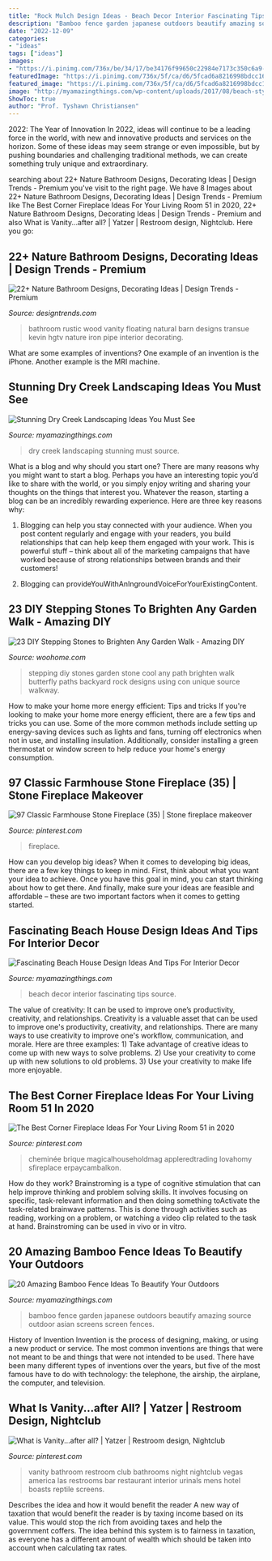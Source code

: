 ```yaml
---
title: "Rock Mulch Design Ideas - Beach Decor Interior Fascinating Tips Source"
description: "Bamboo fence garden japanese outdoors beautify amazing source outdoor asian screens screen fences"
date: "2022-12-09"
categories:
- "ideas"
tags: ["ideas"]
images:
- "https://i.pinimg.com/736x/be/34/17/be34176f99650c22984e7173c350c6a9--restroom-design-public-bathrooms.jpg"
featuredImage: "https://i.pinimg.com/736x/5f/ca/d6/5fcad6a8216998bdcc16b711c9f72c7f.jpg"
featured_image: "https://i.pinimg.com/736x/5f/ca/d6/5fcad6a8216998bdcc16b711c9f72c7f.jpg"
image: "http://myamazingthings.com/wp-content/uploads/2017/08/beach-style-design-4.jpg"
ShowToc: true
author: "Prof. Tyshawn Christiansen"
---
```



2022: The Year of Innovation
In 2022, ideas will continue to be a leading force in the world, with new and innovative products and services on the horizon. Some of these ideas may seem strange or even impossible, but by pushing boundaries and challenging traditional methods, we can create something truly unique and extraordinary.

	

		
searching about 22+ Nature Bathroom Designs, Decorating Ideas | Design Trends - Premium you've visit to the right page. We have 8 Images about 22+ Nature Bathroom Designs, Decorating Ideas | Design Trends - Premium like The Best Corner Fireplace Ideas For Your Living Room 51 in 2020, 22+ Nature Bathroom Designs, Decorating Ideas | Design Trends - Premium and also What is Vanity...after all? | Yatzer | Restroom design, Nightclub. Here you go:
		
    
## 22+ Nature Bathroom Designs, Decorating Ideas | Design Trends - Premium

<img loading=lazy src="https://images.designtrends.com/wp-content/uploads/2016/03/25062322/Rustic-Wood-Bathroom-Ideas.jpeg" onerror="this.onerror=null;this.src='https://tse2.mm.bing.net/th?id=OIP.E_RhDXswLc4ws_yzmJRLPgHaKW&amp;pid=15.1';" alt="22+ Nature Bathroom Designs, Decorating Ideas | Design Trends - Premium">

_Source: designtrends.com_

>bathroom rustic wood vanity floating natural barn designs transue kevin hgtv nature iron pipe interior decorating. 

	

What are some examples of inventions?
One example of an invention is the iPhone. Another example is the MRI machine.

    
## Stunning Dry Creek Landscaping Ideas You Must See

<img loading=lazy src="http://myamazingthings.com/wp-content/uploads/2017/04/landcape.jpg" onerror="this.onerror=null;this.src='https://tse2.mm.bing.net/th?id=OIP.ddvHv8cxRFzMrh8Ncgs4LgHaKi&amp;pid=15.1';" alt="Stunning Dry Creek Landscaping Ideas You Must See">

_Source: myamazingthings.com_

>dry creek landscaping stunning must source. 

	

What is a blog and why should you start one?
There are many reasons why you might want to start a blog. Perhaps you have an interesting topic you’d like to share with the world, or you simply enjoy writing and sharing your thoughts on the things that interest you. Whatever the reason, starting a blog can be an incredibly rewarding experience. Here are three key reasons why: 
1) Blogging can help you stay connected with your audience. When you post content regularly and engage with your readers, you build relationships that can help keep them engaged with your work. This is powerful stuff – think about all of the marketing campaigns that have worked because of strong relationships between brands and their customers! 

2) Blogging can provideYouWithAnIngroundVoiceForYourExistingContent.

    
## 23 DIY Stepping Stones To Brighten Any Garden Walk - Amazing DIY

<img loading=lazy src="http://www.woohome.com/wp-content/uploads/2014/04/Cool-DIY-Stepping-Stone-21.jpg" onerror="this.onerror=null;this.src='https://tse3.mm.bing.net/th?id=OIP.vDSeLXK9TncXTUj-unS6UwHaLG&amp;pid=15.1';" alt="23 DIY Stepping Stones to Brighten Any Garden Walk - Amazing DIY">

_Source: woohome.com_

>stepping diy stones garden stone cool any path brighten walk butterfly paths backyard rock designs using con unique source walkway. 

	

How to make your home more energy efficient: Tips and tricks
If you're looking to make your home more energy efficient, there are a few tips and tricks you can use. Some of the more common methods include setting up energy-saving devices such as lights and fans, turning off electronics when not in use, and installing insulation. Additionally, consider installing a green thermostat or window screen to help reduce your home's energy consumption.

    
## 97 Classic Farmhouse Stone Fireplace (35) | Stone Fireplace Makeover

<img loading=lazy src="https://i.pinimg.com/736x/ed/ed/32/eded32e3e0a174bc56f37fbd2136fefa.jpg" onerror="this.onerror=null;this.src='https://tse4.mm.bing.net/th?id=OIP.hKuYQ6ubFKfpePcxy-zQyQHaJ3&amp;pid=15.1';" alt="97 Classic Farmhouse Stone Fireplace (35) | Stone fireplace makeover">

_Source: pinterest.com_

>fireplace. 

	

How can you develop big ideas?
When it comes to developing big ideas, there are a few key things to keep in mind. First, think about what you want your idea to achieve. Once you have this goal in mind, you can start thinking about how to get there. And finally, make sure your ideas are feasible and affordable – these are two important factors when it comes to getting started.

    
## Fascinating Beach House Design Ideas And Tips For Interior Decor

<img loading=lazy src="http://myamazingthings.com/wp-content/uploads/2017/08/beach-style-design-4.jpg" onerror="this.onerror=null;this.src='https://tse3.mm.bing.net/th?id=OIP.MwQsuWTa0sY_sq3dbfkLbwHaLH&amp;pid=15.1';" alt="Fascinating Beach House Design Ideas And Tips For Interior Decor">

_Source: myamazingthings.com_

>beach decor interior fascinating tips source. 

	

The value of creativity: It can be used to improve one’s productivity, creativity, and relationships.
Creativity is a valuable asset that can be used to improve one's productivity, creativity, and relationships. There are many ways to use creativity to improve one's workflow, communication, and morale. Here are three examples: 1) Take advantage of creative ideas to come up with new ways to solve problems. 2) Use your creativity to come up with new solutions to old problems. 3) Use your creativity to make life more enjoyable.

    
## The Best Corner Fireplace Ideas For Your Living Room 51 In 2020

<img loading=lazy src="https://i.pinimg.com/736x/5f/ca/d6/5fcad6a8216998bdcc16b711c9f72c7f.jpg" onerror="this.onerror=null;this.src='https://tse1.mm.bing.net/th?id=OIP.0UDWrcLBJLxBCVfNHJjKzAHaJ3&amp;pid=15.1';" alt="The Best Corner Fireplace Ideas For Your Living Room 51 in 2020">

_Source: pinterest.com_

>cheminée brique magicalhouseholdmag appleredtrading lovahomy sfireplace erpaycambalkon. 

	

How do they work?
Brainstroming is a type of cognitive stimulation that can help improve thinking and problem solving skills. It involves focusing on specific, task-relevant information and then doing something toActivate the task-related brainwave patterns. This is done through activities such as reading, working on a problem, or watching a video clip related to the task at hand. Brainstroming can be used in vivo or in vitro.

    
## 20 Amazing Bamboo Fence Ideas To Beautify Your Outdoors

<img loading=lazy src="http://myamazingthings.com/wp-content/uploads/2016/11/japanese-style-garden.jpg" onerror="this.onerror=null;this.src='https://tse3.mm.bing.net/th?id=OIP.KmpQmJK3qQHuJ2n9V01FGAHaE8&amp;pid=15.1';" alt="20 Amazing Bamboo Fence Ideas To Beautify Your Outdoors">

_Source: myamazingthings.com_

>bamboo fence garden japanese outdoors beautify amazing source outdoor asian screens screen fences. 

	

History of Invention
Invention is the process of designing, making, or using a new product or service. The most common inventions are things that were not meant to be and things that were not intended to be used. There have been many different types of inventions over the years, but five of the most famous have to do with technology: the telephone, the airship, the airplane, the computer, and television.

    
## What Is Vanity...after All? | Yatzer | Restroom Design, Nightclub

<img loading=lazy src="https://i.pinimg.com/736x/be/34/17/be34176f99650c22984e7173c350c6a9--restroom-design-public-bathrooms.jpg" onerror="this.onerror=null;this.src='https://tse3.mm.bing.net/th?id=OIP.3zI9QppgopboI-bZoPUXZQHaLG&amp;pid=15.1';" alt="What is Vanity...after all? | Yatzer | Restroom design, Nightclub">

_Source: pinterest.com_

>vanity bathroom restroom club bathrooms night nightclub vegas america las restrooms bar restaurant interior urinals mens hotel boasts reptile screens. 

	

Describes the idea and how it would benefit the reader
A new way of taxation that would benefit the reader is by taxing income based on its value. This would stop the rich from avoiding taxes and help the government coffers. The idea behind this system is to fairness in taxation, as everyone has a different amount of wealth which should be taken into account when calculating tax rates.

